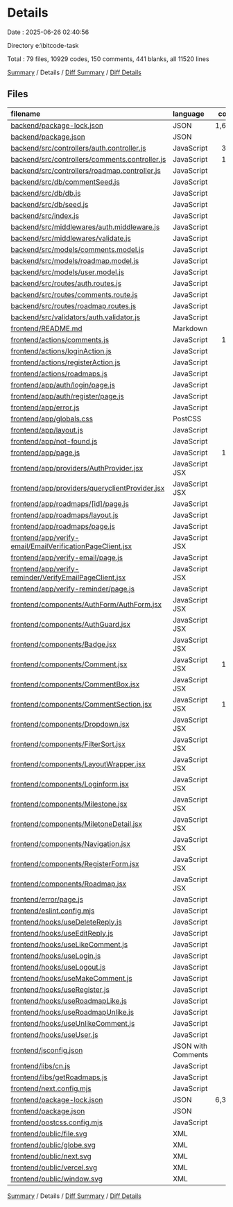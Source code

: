 # Details

Date : 2025-06-26 02:40:56

Directory e:\\bitcode-task

Total : 79 files,  10929 codes, 150 comments, 441 blanks, all 11520 lines

[Summary](results.md) / Details / [Diff Summary](diff.md) / [Diff Details](diff-details.md)

## Files
| filename | language | code | comment | blank | total |
| :--- | :--- | ---: | ---: | ---: | ---: |
| [backend/package-lock.json](/backend/package-lock.json) | JSON | 1,697 | 0 | 1 | 1,698 |
| [backend/package.json](/backend/package.json) | JSON | 30 | 0 | 1 | 31 |
| [backend/src/controllers/auth.controller.js](/backend/src/controllers/auth.controller.js) | JavaScript | 306 | 58 | 64 | 428 |
| [backend/src/controllers/comments.controller.js](/backend/src/controllers/comments.controller.js) | JavaScript | 157 | 12 | 21 | 190 |
| [backend/src/controllers/roadmap.controller.js](/backend/src/controllers/roadmap.controller.js) | JavaScript | 44 | 3 | 9 | 56 |
| [backend/src/db/commentSeed.js](/backend/src/db/commentSeed.js) | JavaScript | 88 | 5 | 13 | 106 |
| [backend/src/db/db.js](/backend/src/db/db.js) | JavaScript | 20 | 0 | 4 | 24 |
| [backend/src/db/seed.js](/backend/src/db/seed.js) | JavaScript | 87 | 0 | 7 | 94 |
| [backend/src/index.js](/backend/src/index.js) | JavaScript | 25 | 0 | 6 | 31 |
| [backend/src/middlewares/auth.middleware.js](/backend/src/middlewares/auth.middleware.js) | JavaScript | 22 | 0 | 4 | 26 |
| [backend/src/middlewares/validate.js](/backend/src/middlewares/validate.js) | JavaScript | 15 | 0 | 5 | 20 |
| [backend/src/models/comments.model.js](/backend/src/models/comments.model.js) | JavaScript | 38 | 0 | 3 | 41 |
| [backend/src/models/roadmap.model.js](/backend/src/models/roadmap.model.js) | JavaScript | 38 | 0 | 3 | 41 |
| [backend/src/models/user.model.js](/backend/src/models/user.model.js) | JavaScript | 37 | 0 | 3 | 40 |
| [backend/src/routes/auth.routes.js](/backend/src/routes/auth.routes.js) | JavaScript | 22 | 0 | 3 | 25 |
| [backend/src/routes/comments.route.js](/backend/src/routes/comments.route.js) | JavaScript | 18 | 10 | 8 | 36 |
| [backend/src/routes/roadmap.routes.js](/backend/src/routes/roadmap.routes.js) | JavaScript | 10 | 3 | 3 | 16 |
| [backend/src/validators/auth.validator.js](/backend/src/validators/auth.validator.js) | JavaScript | 33 | 0 | 6 | 39 |
| [frontend/README.md](/frontend/README.md) | Markdown | 23 | 0 | 14 | 37 |
| [frontend/actions/comments.js](/frontend/actions/comments.js) | JavaScript | 130 | 7 | 12 | 149 |
| [frontend/actions/loginAction.js](/frontend/actions/loginAction.js) | JavaScript | 25 | 1 | 6 | 32 |
| [frontend/actions/registerAction.js](/frontend/actions/registerAction.js) | JavaScript | 25 | 0 | 5 | 30 |
| [frontend/actions/roadmaps.js](/frontend/actions/roadmaps.js) | JavaScript | 22 | 0 | 6 | 28 |
| [frontend/app/auth/login/page.js](/frontend/app/auth/login/page.js) | JavaScript | 21 | 0 | 3 | 24 |
| [frontend/app/auth/register/page.js](/frontend/app/auth/register/page.js) | JavaScript | 31 | 0 | 2 | 33 |
| [frontend/app/error.js](/frontend/app/error.js) | JavaScript | 23 | 0 | 3 | 26 |
| [frontend/app/globals.css](/frontend/app/globals.css) | PostCSS | 44 | 1 | 8 | 53 |
| [frontend/app/layout.js](/frontend/app/layout.js) | JavaScript | 29 | 0 | 5 | 34 |
| [frontend/app/not-found.js](/frontend/app/not-found.js) | JavaScript | 23 | 0 | 3 | 26 |
| [frontend/app/page.js](/frontend/app/page.js) | JavaScript | 101 | 0 | 3 | 104 |
| [frontend/app/providers/AuthProvider.jsx](/frontend/app/providers/AuthProvider.jsx) | JavaScript JSX | 57 | 2 | 12 | 71 |
| [frontend/app/providers/queryclientProvider.jsx](/frontend/app/providers/queryclientProvider.jsx) | JavaScript JSX | 9 | 0 | 3 | 12 |
| [frontend/app/roadmaps/\[id\]/page.js](/frontend/app/roadmaps/%5Bid%5D/page.js) | JavaScript | 74 | 0 | 6 | 80 |
| [frontend/app/roadmaps/layout.js](/frontend/app/roadmaps/layout.js) | JavaScript | 10 | 0 | 2 | 12 |
| [frontend/app/roadmaps/page.js](/frontend/app/roadmaps/page.js) | JavaScript | 32 | 0 | 4 | 36 |
| [frontend/app/verify-email/EmailVerificationPageClient.jsx](/frontend/app/verify-email/EmailVerificationPageClient.jsx) | JavaScript JSX | 38 | 0 | 8 | 46 |
| [frontend/app/verify-email/page.js](/frontend/app/verify-email/page.js) | JavaScript | 9 | 0 | 2 | 11 |
| [frontend/app/verify-reminder/VerifyEmailPageClient.jsx](/frontend/app/verify-reminder/VerifyEmailPageClient.jsx) | JavaScript JSX | 16 | 0 | 3 | 19 |
| [frontend/app/verify-reminder/page.js](/frontend/app/verify-reminder/page.js) | JavaScript | 9 | 0 | 2 | 11 |
| [frontend/components/AuthForm/AuthForm.jsx](/frontend/components/AuthForm/AuthForm.jsx) | JavaScript JSX | 76 | 0 | 9 | 85 |
| [frontend/components/AuthGuard.jsx](/frontend/components/AuthGuard.jsx) | JavaScript JSX | 22 | 0 | 6 | 28 |
| [frontend/components/Badge.jsx](/frontend/components/Badge.jsx) | JavaScript JSX | 19 | 0 | 1 | 20 |
| [frontend/components/Comment.jsx](/frontend/components/Comment.jsx) | JavaScript JSX | 105 | 0 | 12 | 117 |
| [frontend/components/CommentBox.jsx](/frontend/components/CommentBox.jsx) | JavaScript JSX | 36 | 0 | 6 | 42 |
| [frontend/components/CommentSection.jsx](/frontend/components/CommentSection.jsx) | JavaScript JSX | 151 | 4 | 11 | 166 |
| [frontend/components/Dropdown.jsx](/frontend/components/Dropdown.jsx) | JavaScript JSX | 97 | 0 | 13 | 110 |
| [frontend/components/FilterSort.jsx](/frontend/components/FilterSort.jsx) | JavaScript JSX | 44 | 1 | 5 | 50 |
| [frontend/components/LayoutWrapper.jsx](/frontend/components/LayoutWrapper.jsx) | JavaScript JSX | 18 | 0 | 4 | 22 |
| [frontend/components/Loginform.jsx](/frontend/components/Loginform.jsx) | JavaScript JSX | 73 | 0 | 7 | 80 |
| [frontend/components/Milestone.jsx](/frontend/components/Milestone.jsx) | JavaScript JSX | 18 | 0 | 2 | 20 |
| [frontend/components/MiletoneDetail.jsx](/frontend/components/MiletoneDetail.jsx) | JavaScript JSX | 49 | 0 | 2 | 51 |
| [frontend/components/Navigation.jsx](/frontend/components/Navigation.jsx) | JavaScript JSX | 37 | 0 | 4 | 41 |
| [frontend/components/RegisterForm.jsx](/frontend/components/RegisterForm.jsx) | JavaScript JSX | 83 | 14 | 11 | 108 |
| [frontend/components/Roadmap.jsx](/frontend/components/Roadmap.jsx) | JavaScript JSX | 38 | 2 | 2 | 42 |
| [frontend/error/page.js](/frontend/error/page.js) | JavaScript | 3 | 0 | 1 | 4 |
| [frontend/eslint.config.mjs](/frontend/eslint.config.mjs) | JavaScript | 10 | 0 | 5 | 15 |
| [frontend/hooks/useDeleteReply.js](/frontend/hooks/useDeleteReply.js) | JavaScript | 1 | 0 | 0 | 1 |
| [frontend/hooks/useEditReply.js](/frontend/hooks/useEditReply.js) | JavaScript | 1 | 0 | 0 | 1 |
| [frontend/hooks/useLikeComment.js](/frontend/hooks/useLikeComment.js) | JavaScript | 37 | 0 | 5 | 42 |
| [frontend/hooks/useLogin.js](/frontend/hooks/useLogin.js) | JavaScript | 23 | 0 | 7 | 30 |
| [frontend/hooks/useLogout.js](/frontend/hooks/useLogout.js) | JavaScript | 18 | 0 | 3 | 21 |
| [frontend/hooks/useMakeComment.js](/frontend/hooks/useMakeComment.js) | JavaScript | 67 | 0 | 10 | 77 |
| [frontend/hooks/useRegister.js](/frontend/hooks/useRegister.js) | JavaScript | 16 | 26 | 11 | 53 |
| [frontend/hooks/useRoadmapLike.js](/frontend/hooks/useRoadmapLike.js) | JavaScript | 1 | 0 | 0 | 1 |
| [frontend/hooks/useRoadmapUnlike.js](/frontend/hooks/useRoadmapUnlike.js) | JavaScript | 1 | 0 | 1 | 2 |
| [frontend/hooks/useUnlikeComment.js](/frontend/hooks/useUnlikeComment.js) | JavaScript | 38 | 0 | 5 | 43 |
| [frontend/hooks/useUser.js](/frontend/hooks/useUser.js) | JavaScript | 16 | 0 | 5 | 21 |
| [frontend/jsconfig.json](/frontend/jsconfig.json) | JSON with Comments | 7 | 0 | 1 | 8 |
| [frontend/libs/cn.js](/frontend/libs/cn.js) | JavaScript | 5 | 0 | 2 | 7 |
| [frontend/libs/getRoadmaps.js](/frontend/libs/getRoadmaps.js) | JavaScript | 33 | 0 | 7 | 40 |
| [frontend/next.config.mjs](/frontend/next.config.mjs) | JavaScript | 3 | 1 | 3 | 7 |
| [frontend/package-lock.json](/frontend/package-lock.json) | JSON | 6,308 | 0 | 1 | 6,309 |
| [frontend/package.json](/frontend/package.json) | JSON | 28 | 0 | 1 | 29 |
| [frontend/postcss.config.mjs](/frontend/postcss.config.mjs) | JavaScript | 4 | 0 | 2 | 6 |
| [frontend/public/file.svg](/frontend/public/file.svg) | XML | 1 | 0 | 0 | 1 |
| [frontend/public/globe.svg](/frontend/public/globe.svg) | XML | 1 | 0 | 0 | 1 |
| [frontend/public/next.svg](/frontend/public/next.svg) | XML | 1 | 0 | 0 | 1 |
| [frontend/public/vercel.svg](/frontend/public/vercel.svg) | XML | 1 | 0 | 0 | 1 |
| [frontend/public/window.svg](/frontend/public/window.svg) | XML | 1 | 0 | 0 | 1 |

[Summary](results.md) / Details / [Diff Summary](diff.md) / [Diff Details](diff-details.md)